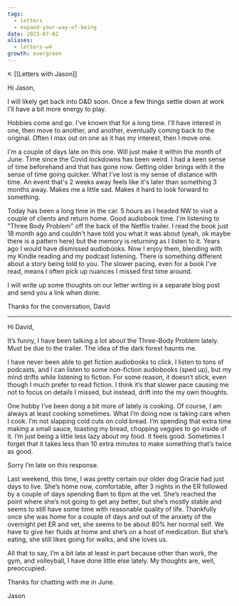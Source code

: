 ```yaml
---
tags:
  - letters
  - expand-your-way-of-being
date: 2023-07-02
aliases:
  - letters-w4
growth: evergreen
---
```

↖️ [[Letters with Jason]]

Hi Jason,

I will likely get back into D&D soon. Once a few things settle down at work I'll have a bit more energy to play.

Hobbies come and go. I've known that for a long time. I'll have interest in one, then move to another, and another, eventually coming back to the original. Often I max out on one as it has my interest, then I move one.

I'm a couple of days late on this one. Will just make it within the month of June. Time since the Covid lockdowns has been weird. I had a keen sense of time beforehand and that has gone now. Getting older brings with it the sense of time going quicker. What I've lost is my sense of distance with time. An event that's 2 weeks away feels like it's later than something 3 months away. Makes me a little sad. Makes it hard to look forward to something.

Today has been a long time in the car. 5 hours as I headed NW to visit a couple of clients and return home. Good audiobook time. I'm listening to "Three Body Problem" off the back of the Netflix trailer. I read the book just 18 month ago and couldn't have told you what it was about (yeah, ok maybe there is a pattern here) but the memory is returning as I listen to it. Years ago I would have dismissed audiobooks. Now I enjoy them, blending with my Kindle reading and my podcast listening. There is something different about a story being told to you. The slower pacing, even for a book I've read, means I often pick up nuances I missed first time around.

I will write up some thoughts on our letter writing in a separate blog post and send you a link when done.

Thanks for the conversation,
David

---

Hi David, 

It’s funny, I have been talking a lot about the Three-Body Problem lately. Must be due to the trailer. The idea of the dark forest haunts me.

I have never been able to get fiction audiobooks to click. I listen to tons of podcasts, and I can listen to some non-fiction audiobooks (sped up), but my mind drifts while listening to fiction. For some reason, it doesn’t stick, even though I much prefer to read fiction. I think it’s that slower pace causing me not to focus on details I missed, but instead, drift into the my own thoughts.

One hobby I’ve been dong a bit more of lately is cooking. Of course, I am always at least cooking sometimes. What I’m doing now is taking care when I cook. I’m not slapping cold cuts on cold bread. I’m spending that extra time making a small sauce, toasting my bread, chopping veggies to go inside of it. I’m just being a little less lazy about my food. It feels good. Sometimes I forget that it takes less than 10 extra minutes to make something that’s twice as good.

Sorry I’m late on this response. 

Last weekend, this time, I was pretty certain our older dog Gracie had just days to live. She’s home now, comfortable, after 3 nights in the ER followed by a couple of days spending 8am to 6pm at the vet. She’s reached the point where she’s not going to get any better, but she’s mostly stable and seems to still have some time with reasonable quality of life. Thankfully once she was home for a couple of days and out of the anxiety of the overnight pet ER and vet, she seems to be about 80% her normal self. We have to give her fluids at home and she’s on a host of medication. But she’s eating, she still likes going for walks, and she loves us.

All that to say, I’m a bit late at least in part because other than work, the gym, and volleyball, I have done little else lately. My thoughts are, well, preoccupied.

Thanks for chatting with me in June.

Jason
